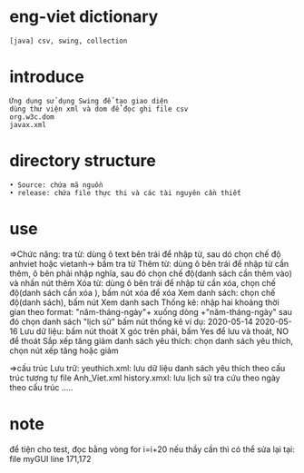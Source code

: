 # eng-viet dictionary
	[java] csv, swing, collection


# introduce
	Ứng dụng sử dụng Swing để tạo giao diện
	dùng thư viện xml và dom để đọc ghi file csv
	org.w3c.dom
	javax.xml

# directory structure
	• Source: chứa mã nguồn
	• release: chứa file thực thi và các tài nguyên cần thiết

# use
=>Chức năng:
	tra từ:
		dùng ô text bên trái để nhập từ, sau dó chọn chế độ anhviet hoặc vietanh-> bấm tra từ
	Thêm từ:
		dùng ô bên trái để nhập từ cần thêm, ô bên phải nhập nghĩa, sau đó chọn chế độ(danh sách cần thêm vào) và nhấn nút thêm
	Xóa từ:
		dùng ô bên trái để nhập từ cần xóa, chọn chế độ(danh sách cần xóa ), bấm nút xóa để xóa
	Xem danh sách:
		chọn chế độ(danh sách), bấm nút Xem danh sach
	Thống kê:
		nhập hai khoảng thời gian theo format: "năm-tháng-ngày"+ xuống dòng +"năm-tháng-ngày"
		sau đó chọn danh sách "lịch sử" bấm nút thống kê
		ví dụ:
		2020-05-14
		2020-05-16
	Lưu dữ liệu:
		bấm nút thoát X góc trên phải, bấm Yes để lưu và thoát, NO để thoát
	Sắp xếp tăng giảm danh sách yêu thích:
		chọn danh sách yêu thích, chọn nút xếp tăng hoặc giảm

=>cấu trúc Lưu trữ:
	yeuthich.xml:
		lưu dữ liệu danh sách yêu thích theo cấu trúc tương tự file Anh_Viet.xml
	history.xmxl:
		lưu lịch sử tra cứu theo ngày theo cấu trúc
			<ditionary>
				<record>
					<date><date>
					<word></word>
					.....
					<word></word>


# note
để tiện cho test, đọc bằng vòng for i=i+20
nếu thầy cần thì có thể sửa lại tại: file myGUI line 171,172


